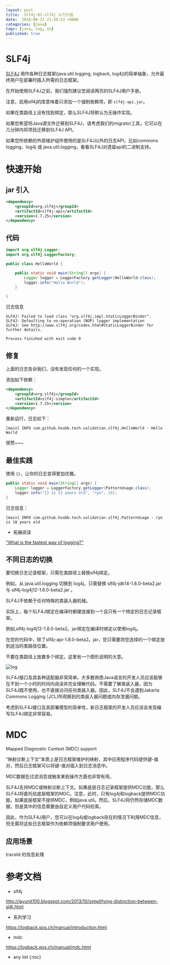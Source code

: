 ```yaml
---
layout: post
title:  Slf4j-01-slf4j 入门介绍
date:  2018-08-27 21:49:53 +0800
categories: [Java]
tags: [java, log, sh]
published: true
---
```


# SLF4j

[SLF4J](https://www.slf4j.org/) 用作各种日志框架(java.util.logging, logback, log4j)的简单抽象，允许最终用户在部署时插入所需的日志框架。

在开始使用SLF4J之前，我们强烈建议您阅读两页的SLF4J用户手册。

注意，启用slf4j的库意味着只添加一个强制依赖项，即 `slf4j-api.jar`。

如果在类路径上没有找到绑定，那么SLF4J将默认为无操作实现。

如果您希望将Java源文件迁移到SLF4J，请考虑我们的migrator工具，它可以在几分钟内将项目迁移到SLF4J API。

如果您所依赖的外部维护组件使用的是SLF4J以外的日志API，比如commons logging、log4j 或 java.util.logging，看看SLF4J对遗留api的二进制支持。

# 快速开始

## jar 引入

```xml
<dependency>
    <groupId>org.slf4j</groupId>
    <artifactId>slf4j-api</artifactId>
    <version>1.7.25</version>
</dependency>
```

## 代码

```java
import org.slf4j.Logger;
import org.slf4j.LoggerFactory;

public class HelloWorld {

    public static void main(String[] args) {
        Logger logger = LoggerFactory.getLogger(HelloWorld.class);
        logger.info("Hello World");
    }

}
```

日志信息

```
SLF4J: Failed to load class "org.slf4j.impl.StaticLoggerBinder".
SLF4J: Defaulting to no-operation (NOP) logger implementation
SLF4J: See http://www.slf4j.org/codes.html#StaticLoggerBinder for further details.

Process finished with exit code 0
```

## 修复

上面的日志告诉我们，没有发现任何的一个实现。

添加如下依赖：

```xml
<dependency>
    <groupId>org.slf4j</groupId>
    <artifactId>slf4j-simple</artifactId>
    <version>1.7.25</version>
</dependency>
```

重新运行，日志如下：

```
[main] INFO com.github.houbb.tech.validation.slf4j.HelloWorld - Hello World
```

很赞~~~

## 最佳实践

使用 `{}`，让你的日志变得更加优雅。

```java
public static void main(String[] args) {
    Logger logger = LoggerFactory.getLogger(PatternUsage.class);
    logger.info("{} is {} years old", "ryo", 18);
}
```

日志信息：

```
[main] INFO com.github.houbb.tech.validation.slf4j.PatternUsage - ryo is 18 years old
```

- 拓展阅读

["What is the fastest way of logging?"](https://www.slf4j.org/faq.html#logging_performance)


## 不同日志的切换

要切换日志记录框架，只需在类路径上替换slf4j绑定。

例如，从 java.util.logging 切换到 log4j，只需替换 slf4j-jdk14-1.8.0-beta2.jar 与 slf4j-log4j12-1.8.0-beta2.jar 。

SLF4J不依赖于任何特殊的类装入器机械。

实际上，每个SLF4J绑定在编译时都硬连接到一个且只有一个特定的日志记录框架。

例如,slf4j-log4j12-1.8.0-beta2。jar绑定在编译时绑定以使用log4j。

在您的代码中，除了slf4j-api-1.8.0-beta2。jar，您只需要将您选择的一个绑定放到适当的类路径位置。

不要在类路径上放置多个绑定。这里有一个图形说明的大意。

![log](https://www.slf4j.org/images/concrete-bindings.png)

SLF4J接口及其各种适配器非常简单。大多数熟悉Java语言的开发人员应该能够在不到一个小时的时间内阅读并完全理解代码。不需要了解类装入器，因为SLF4J既不使用，也不直接访问任何类装入器。因此，SLF4J不会遇到Jakarta Commons Logging (JCL)所观察到的类装入器问题或内存泄漏问题。

考虑到SLF4J接口及其部署模型的简单性，新日志框架的开发人员应该会发现编写SLF4J绑定非常容易。


# MDC

Mapped Diagnostic Context (MDC) support

“映射诊断上下文”本质上是日志框架维护的映射，其中应用程序代码提供键-值对，然后日志框架可以将键-值对插入到日志消息中。

MDC数据在过滤消息或触发某些操作方面也非常有用。

SLF4J支持MDC或映射诊断上下文。如果底层日志记录框架提供MDC功能，那么SLF4J将委托给底层框架的MDC。注意，此时，只有log4j和logback提供MDC功能。如果底层框架不提供MDC，例如java.util。然后，SLF4J将仍然存储MDC数据，但是其中的信息需要由自定义用户代码检索。

因此，作为SLF4J用户，您可以在log4j或logback存在的情况下利用MDC信息，但无需将这些日志框架作为依赖项强制要求用户使用。

## 应用场景

traceId 的信息处理

# 参考文档

- slf4j

http://jayunit100.blogspot.com/2013/10/simplifying-distinction-between-sl4j.html

- 系列学习

https://logback.qos.ch/manual/introduction.html

- mdc

https://logback.qos.ch/manual/mdc.html

* any list
{:toc}
